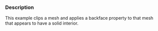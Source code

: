### Description
This example clips a mesh and applies a backface property to that mesh that appears to have a solid interior.
